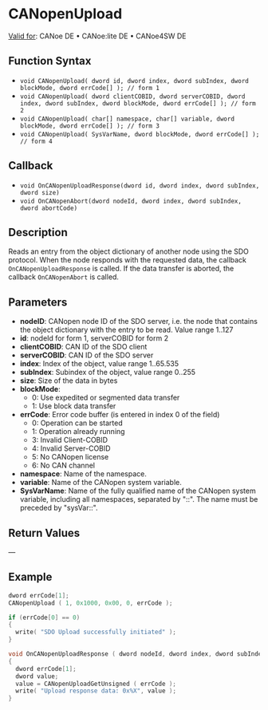 # CANopenUpload

[Valid for](../../../../Shared/FeatureAvailability.md): CANoe DE • CANoe:lite DE • CANoe4SW DE

## Function Syntax

- `void CANopenUpload( dword id, dword index, dword subIndex, dword blockMode, dword errCode[] ); // form 1`
- `void CANopenUpload( dword clientCOBID, dword serverCOBID, dword index, dword subIndex, dword blockMode, dword errCode[] ); // form 2`
- `void CANopenUpload( char[] namespace, char[] variable, dword blockMode, dword errCode[] ); // form 3`
- `void CANopenUpload( SysVarName, dword blockMode, dword errCode[] ); // form 4`

## Callback

- `void OnCANopenUploadResponse(dword id, dword index, dword subIndex, dword size)`
- `void OnCANopenAbort(dword nodeId, dword index, dword subIndex, dword abortCode)`

## Description

Reads an entry from the object dictionary of another node using the SDO protocol. When the node responds with the requested data, the callback `OnCANopenUploadResponse` is called. If the data transfer is aborted, the callback `OnCANopenAbort` is called.

## Parameters

- **nodeID**: CANopen node ID of the SDO server, i.e. the node that contains the object dictionary with the entry to be read. Value range 1..127
- **id**: nodeId for form 1, serverCOBID for form 2
- **clientCOBID**: CAN ID of the SDO client
- **serverCOBID**: CAN ID of the SDO server
- **index**: Index of the object, value range 1..65.535
- **subIndex**: Subindex of the object, value range 0..255
- **size**: Size of the data in bytes
- **blockMode**:
  - 0: Use expedited or segmented data transfer
  - 1: Use block data transfer
- **errCode**: Error code buffer (is entered in index 0 of the field)
  - 0: Operation can be started
  - 1: Operation already running
  - 3: Invalid Client-COBID
  - 4: Invalid Server-COBID
  - 5: No CANopen license
  - 6: No CAN channel
- **namespace**: Name of the namespace.
- **variable**: Name of the CANopen system variable.
- **SysVarName**: Name of the fully qualified name of the CANopen system variable, including all namespaces, separated by "::". The name must be preceded by "sysVar::".

## Return Values

—

## Example

```c
dword errCode[1];
CANopenUpload ( 1, 0x1000, 0x00, 0, errCode );

if (errCode[0] == 0)
{
  write( "SDO Upload successfully initiated" );
}

void OnCANopenUploadResponse ( dword nodeId, dword index, dword subIndex, dword size )
{
  dword errCode[1];
  dword value;
  value = CANopenUploadGetUnsigned ( errCode );
  write( "Upload response data: 0x%X", value );
}
```
